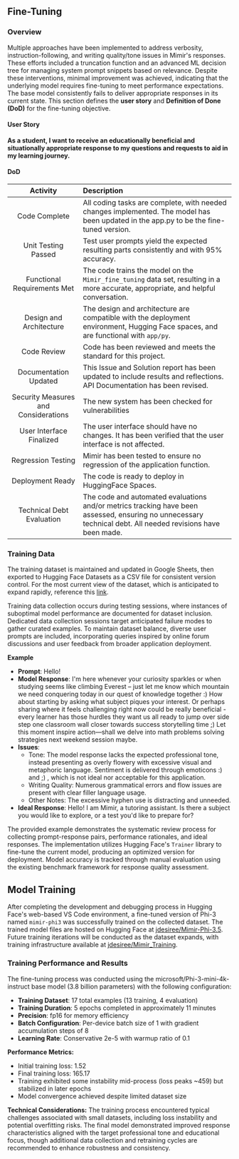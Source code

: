 ## Fine-Tuning
### Overview

Multiple approaches have been implemented to address verbosity, instruction-following, and writing quality/tone issues in Mimir's responses. These efforts included a truncation function and an advanced ML decision tree for managing system prompt snippets based on relevance. Despite these interventions, minimal improvement was achieved, indicating that the underlying model requires fine-tuning to meet performance expectations. The base model consistently fails to deliver appropriate responses in its current state. This section defines the **user story** and **Definition of Done (DoD)** for the fine-tuning objective.

#### User Story

**As a student, I want to receive an educationally beneficial and situationally appropriate response to my questions and requests to aid in my learning journey.**

#### DoD

| Activity | Description |
| :-: | :- |
| Code Complete | All coding tasks are complete, with needed changes implemented. The model has been updated in the app.py to be the fine-tuned version. |
| Unit Testing Passed | Test user prompts yield the expected resulting parts consistently and with 95% accuracy. |
| Functional Requirements Met | The code trains the model on the `Mimir_fine_tuning` data set, resulting in a more accurate, appropriate, and helpful conversation. |
| Design and Architecture | The design and architecture are compatible with the deployment environment, Hugging Face spaces, and are functional with `app/py`. |
| Code Review | Code has been reviewed and meets the standard for this project.|
| Documentation Updated | This Issue and Solution report has been updated to include results and reflections. API Documentation has been revised. |
| Security Measures and Considerations | The new system has been checked for vulnerabilities |
| User Interface Finalized | The user interface should have no changes. It has been verified that the user interface is not affected. |
| Regression Testing | Mimir has been tested to ensure no regression of the application function. |
| Deployment Ready | The code is ready to deploy in HuggingFace Spaces. |
| Technical Debt Evaluation | The code and automated evaluations and/or metrics tracking have been assessed, ensuring no unnecessary technical debt. All needed revisions have been made. |

### Training Data
The training dataset is maintained and updated in Google Sheets, then exported to Hugging Face Datasets as a CSV file for consistent version control. For the most current view of the dataset, which is anticipated to expand rapidly, reference this [link](https://docs.google.com/spreadsheets/d/1fsThrvqZmNt0JYFbeUG9fRDuXM0pmTwnK4eZOOjffY8/edit?usp=sharing). 

Training data collection occurs during testing sessions, where instances of suboptimal model performance are documented for dataset inclusion. Dedicated data collection sessions target anticipated failure modes to gather curated examples. To maintain dataset balance, diverse user prompts are included, incorporating queries inspired by online forum discussions and user feedback from broader application deployment.

**Example**
- **Prompt**: Hello!
- **Model Response**: I'm here whenever your curiosity sparkles or when studying seems like climbing Everest – just let me know which mountain we need conquering today in our quest of knowledge together :) How about starting by asking what subject piques your interest. Or perhaps sharing where it feels challenging right now could be really beneficial - every learner has those hurdles they want us all ready to jump over side step one classroom wall closer towards success storytelling time ;) Let this moment inspire action—shall we delve into math problems solving strategies next weekend session maybe.
- **Issues**:
   - Tone: The model response lacks the expected professional tone, instead presenting as overly flowery with excessive visual and metaphoric language. Sentiment is delivered through emoticons :) and ;) , which is not ideal nor acceptable for this application.
   - Writing Quality: Numerous grammatical errors and flow issues are present with clear filler language usage.
   - Other Notes: The excessive hyphen use is distracting and unneeded. 
- **Ideal Response**: Hello! I am Mimir, a tutoring assistant. Is there a subject you would like to explore, or a test you'd like to prepare for?

The provided example demonstrates the systematic review process for collecting prompt-response pairs, performance rationales, and ideal responses. The implementation utilizes Hugging Face's `Trainer` library to fine-tune the current model, producing an optimized version for deployment. Model accuracy is tracked through manual evaluation using the existing benchmark framework for response quality assessment.

## Model Training
After completing the development and debugging process in Hugging Face's web-based VS Code environment, a fine-tuned version of Phi-3 named `mimir-phi3` was successfully trained on the collected dataset. The trained model files are hosted on Hugging Face at [jdesiree/Mimir-Phi-3.5](https://huggingface.co/jdesiree/Mimir-Phi-3.5/tree/main). Future training iterations will be conducted as the dataset expands, with training infrastructure available at [jdesiree/Mimir_Training](https://huggingface.co/spaces/jdesiree/Mimir_Training/tree/main).

### Training Performance and Results
The fine-tuning process was conducted using the microsoft/Phi-3-mini-4k-instruct base model (3.8 billion parameters) with the following configuration:
- **Training Dataset**: 17 total examples (13 training, 4 evaluation)
- **Training Duration**: 5 epochs completed in approximately 11 minutes
- **Precision**: fp16 for memory efficiency
- **Batch Configuration**: Per-device batch size of 1 with gradient accumulation steps of 8
- **Learning Rate**: Conservative 2e-5 with warmup ratio of 0.1

**Performance Metrics:**
- Initial training loss: 1.52
- Final training loss: 165.17
- Training exhibited some instability mid-process (loss peaks ~459) but stabilized in later epochs
- Model convergence achieved despite limited dataset size

**Technical Considerations:**
The training process encountered typical challenges associated with small datasets, including loss instability and potential overfitting risks. The final model demonstrated improved response characteristics aligned with the target professional tone and educational focus, though additional data collection and retraining cycles are recommended to enhance robustness and consistency.
